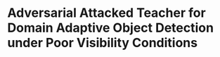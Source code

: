# Adversarial Attacked Teacher for Domain Adaptive Object Detection under Poor Visibility Conditions